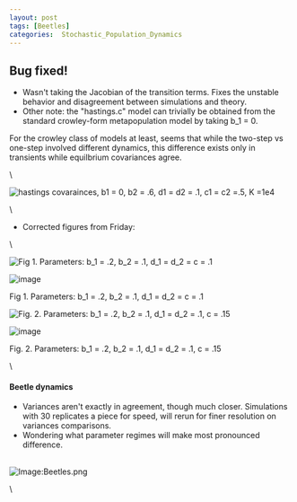 ```yaml
---
layout: post
tags: [Beetles]
categories:  Stochastic_Population_Dynamics
---
```






 





Bug fixed!
----------

-   Wasn't taking the Jacobian of the transition terms. Fixes the
    unstable behavior and disagreement between simulations and theory.
-   Other note: the "hastings.c" model can trivially be obtained from
    the standard crowley-form metapopulation model by taking b\_1 = 0.

For the crowley class of models at least, seems that while the two-step
vs one-step involved different dynamics, this difference exists only in
transients while equilbrium covariances agree.

\

![hastings covarainces, b1 = 0, b2 = .6, d1 = d2 = .1, c1 = c2 =.5, K
=1e4](http://openwetware.org/images/thumb/e/e8/Crowley_covariance.png/400px-Crowley_covariance.png)

\

-   Corrected figures from Friday:

\

![Fig 1. Parameters: b\_1 = .2, b\_2 = .1, d\_1 = d\_2 = c =
.1](http://openwetware.org/images/thumb/2/26/Fixed_2.png/360px-Fixed_2.png)

![image](/skins/common/images/magnify-clip.png)

Fig 1. Parameters: b\_1 = .2, b\_2 = .1, d\_1 = d\_2 = c = .1

![Fig. 2. Parameters: b\_1 = .2, b\_2 = .1, d\_1 = d\_2 = .1, c =
.15](http://openwetware.org/images/thumb/6/63/Fixed_bug.png/360px-Fixed_bug.png)

![image](/skins/common/images/magnify-clip.png)

Fig. 2. Parameters: b\_1 = .2, b\_2 = .1, d\_1 = d\_2 = .1, c = .15

\

#### Beetle dynamics

-   Variances aren't exactly in agreement, though much closer.
    Simulations with 30 replicates a piece for speed, will rerun for
    finer resolution on variances comparisons.
-   Wondering what parameter regimes will make most pronounced
    difference.

\
 ![Image:Beetles.png](http://openwetware.org/images/9/98/Beetles.png)

\

